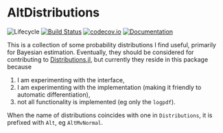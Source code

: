 # AltDistributions

![Lifecycle](https://img.shields.io/badge/lifecycle-experimental-orange.svg)<!--
![Lifecycle](https://img.shields.io/badge/lifecycle-maturing-blue.svg)
![Lifecycle](https://img.shields.io/badge/lifecycle-stable-green.svg)
![Lifecycle](https://img.shields.io/badge/lifecycle-retired-orange.svg)
![Lifecycle](https://img.shields.io/badge/lifecycle-archived-red.svg)
![Lifecycle](https://img.shields.io/badge/lifecycle-dormant-blue.svg) -->
[![Build Status](https://travis-ci.org/tpapp/AltDistributions.jl.svg?branch=master)](https://travis-ci.org/tpapp/AltDistributions.jl)
[![codecov.io](http://codecov.io/github/tpapp/AltDistributions.jl/coverage.svg?branch=master)](http://codecov.io/github/tpapp/AltDistributions.jl?branch=master)
[![Documentation](https://img.shields.io/badge/docs-master-blue.svg)](https://tpapp.github.io/AltDistributions.jl/dev)

This is a collection of some probability distributions I find useful, primarily for Bayesian estimation. Eventually, they should be considered for contributing to [Distributions.jl](https://github.com/JuliaStats/Distributions.jl), but currently they reside in this package because

1. I am experimenting with the interface,
2. I am experimenting with the implementation (making it friendly to automatic differentiation),
3. not all functionality is implemented (eg only the `logpdf`).

When the name of distributions coincides with one in `Distributions`, it is prefixed with `Alt`, eg `AltMvNormal`.
